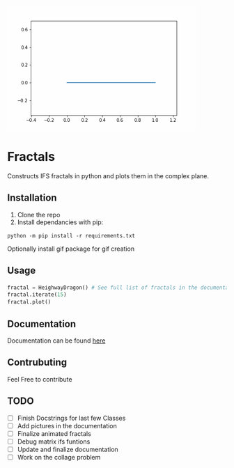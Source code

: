 ![Heighway Dragon Gif](GIFs/HeighwayDragon_17.gif)
# Fractals

Constructs IFS fractals in python and plots them in the complex plane.

## Installation
1. Clone the repo
2. Install dependancies with pip:

```
python -m pip install -r requirements.txt
```

Optionally install gif package for gif creation

## Usage
```python
fractal = HeighwayDragon() # See full list of fractals in the documentation
fractal.iterate(15)
fractal.plot()
```

## Documentation
Documentation can be found [here](https://harts-do-hard-things.github.io/fractals/)

## Contrubuting

Feel Free to contribute

## TODO
- [ ] Finish Docstrings for last few Classes
- [ ] Add pictures in the documentation
- [ ] Finalize animated fractals
- [ ] Debug matrix ifs funtions
- [ ] Update and finalize documentation
- [ ] Work on the collage problem
